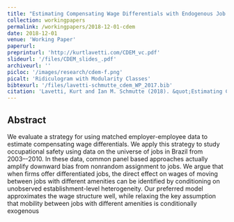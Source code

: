 ```yaml
---
title: "Estimating Compensating Wage Differentials with Endogenous Job Mobility"
collection: workingpapers
permalink: /workingpapers/2018-12-01-cdem
date: 2018-12-01
venue: 'Working Paper'
paperurl: 
preprinturl: 'http://kurtlavetti.com/CDEM_vc.pdf'
slideurl: '/files/CDEM_slides_.pdf'
archiveurl: ''
picloc: '/images/research/cdem-f.png'
picalt: 'Ridiculogram with Modularity Classes'
bibtexurl: '/files/lavetti-schmutte_cdem_WP_2017.bib'
citation: 'Lavetti, Kurt and Ian M. Schmutte (2018). &quot;Estimating Compensating Wage Differentials with Endogenous Job Mobility.&quot; <i>Working Paper</i>.'
---
```




## Abstract

We evaluate a strategy for using matched employer-employee data to estimate compensating
wage differentials. We apply this strategy to study occupational safety using
data on the universe of jobs in Brazil from 2003–-2010. In these data, common panel based
approaches actually amplify downward bias from nonrandom assignment to jobs.
We argue that when firms offer differentiated jobs, the direct effect on wages of moving
between jobs with different amenities can be identified by conditioning on unobserved
establishment-level heterogeneity. Our preferred model approximates the wage structure
well, while relaxing the key assumption that mobility between jobs with different
amenities is conditionally exogenous
